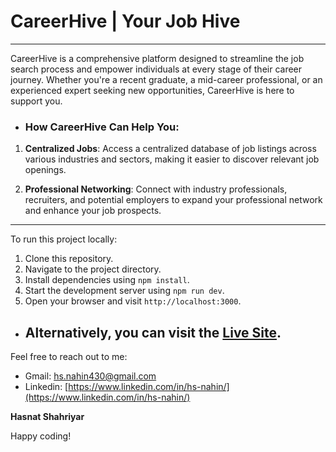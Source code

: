 # CareerHive | Your Job Hive

---

CareerHive is a comprehensive platform designed to streamline the job search process and empower individuals at every stage of their career journey. Whether you're a recent graduate, a mid-career professional, or an experienced expert seeking new opportunities, CareerHive is here to support you.

- ### How CareerHive Can Help You:

1. **Centralized Jobs**: Access a centralized database of job listings across various industries and sectors, making it easier to discover relevant job openings.

2. **Professional Networking**: Connect with industry professionals, recruiters, and potential employers to expand your professional network and enhance your job prospects.

---

To run this project locally:

1. Clone this repository.
2. Navigate to the project directory.
3. Install dependencies using `npm install`.
4. Start the development server using `npm run dev`.
5. Open your browser and visit `http://localhost:3000`.

- ## Alternatively, you can visit the [Live Site](https://career-hive.vercel.app/).

Feel free to reach out to me:

- Gmail: [hs.nahin430@gmail.com](mailto:hs.nahin430@gmail.com)
- Linkedin: [https://www.linkedin.com/in/hs-nahin/](https://www.linkedin.com/in/hs-nahin/)

**Hasnat Shahriyar**

Happy coding!
